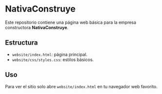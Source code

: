 # NativaConstruye

Este repositorio contiene una página web básica para la empresa constructora **NativaConstruye**.

## Estructura
- `website/index.html`: página principal.
- `website/css/styles.css`: estilos básicos.

## Uso
Para ver el sitio solo abre `website/index.html` en tu navegador web favorito.
